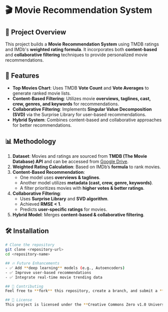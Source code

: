 # 🎬 Movie Recommendation System

## 📌 Project Overview
This project builds a **Movie Recommendation System** using TMDB ratings and IMDb's **weighted rating formula**. It incorporates both **content-based** and **collaborative filtering** techniques to provide personalized movie recommendations.

## 🚀 Features
- **Top Movies Chart**: Uses TMDB **Vote Count** and **Vote Averages** to generate ranked movie lists.
- **Content-Based Filtering**: Utilizes movie **overviews, taglines, cast, crew, genres, and keywords** for recommendations.
- **Collaborative Filtering**: Implements **Singular Value Decomposition (SVD)** via the Surprise Library for user-based recommendations.
- **Hybrid System**: Combines content-based and collaborative approaches for better recommendations.

## 📊 Methodology
1. **Dataset**: Movies and ratings are sourced from **TMDB (The Movie Database) API** and can be accessed from [Google Drive](https://drive.google.com/drive/folders/1LRzftqk_h5gqNg2QJwahgaMibkgQBiQn).
2. **Weighted Rating Calculation**: Based on IMDb’s **formula** to rank movies.
3. **Content-Based Recommendation**:
   - One model uses **overviews & taglines**.
   - Another model utilizes **metadata (cast, crew, genre, keywords)**.
   - A filter prioritizes movies with **higher votes & better ratings**.
4. **Collaborative Filtering**:
   - Uses **Surprise Library** and **SVD algorithm**.
   - Achieved **RMSE < 1**.
   - Predicts **user-specific ratings** for movies.
5. **Hybrid Model**: Merges **content-based & collaborative filtering**.

## 🛠️ Installation
```bash
# Clone the repository
git clone <repository-url>
cd <repository-name>

## 🔥 Future Enhancements
- ✅ Add **deep learning** models (e.g., Autoencoders)
- ✅ Improve user-based recommendations
- ✅ Integrate real-time movie trending data

## 🤝 Contributing
Feel free to **fork** this repository, create a branch, and submit a **pull request**!

## 📜 License
This project is licensed under the **Creative Commons Zero v1.0 Universal**.
